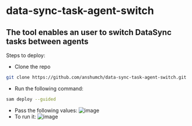 # data-sync-task-agent-switch

## The tool enables an user to switch DataSync tasks between agents

Steps to deploy:
- Clone the repo
````bash
git clone https://github.com/anshumch/data-sync-task-agent-switch.git
````
- Run the following command:
````bash
sam deploy --guided
````
- Pass the following values:
![image](https://user-images.githubusercontent.com/100800132/168938651-e38dcafc-cae6-4057-9da6-5345521c6aac.png)
- To run it:
![image](https://user-images.githubusercontent.com/100800132/168938714-bdca9469-c4d8-46c7-bc8d-83768b16f853.png)
